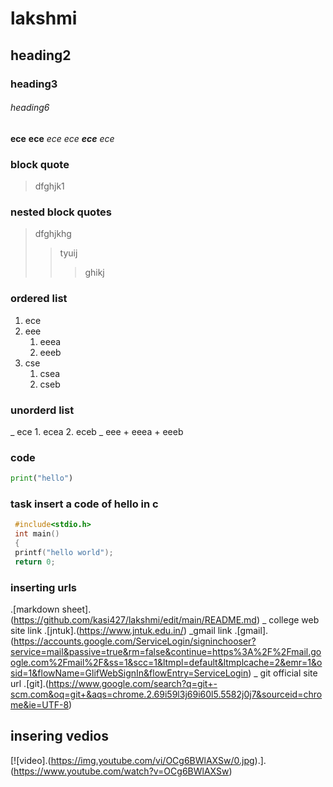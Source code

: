 # lakshmi
## heading2
### heading3
###### heading6
**ece**
__ece__
*ece*
_ece_
**_ece_**
_*ece*_
### block quote
>dfghjk1
### nested block quotes
> dfghjkhg
>> tyuij
>>> ghikj
### ordered list
1. ece
2. eee
    1. eeea
    2. eeeb
3. cse
    1. csea
    2. cseb
### unorderd list
_ ece
    1. ecea
    2. eceb
_ eee
    + eeea
    + eeeb
### code
```python
print("hello")
```
### task insert a code of hello in c
```c
 #include<stdio.h>
 int main()
 {
 printf("hello world");
 return 0;
 ```
 ### inserting urls
.[markdown sheet].(https://github.com/kasi427/lakshmi/edit/main/README.md)
_ college web site link
.[jntuk].(https://www.jntuk.edu.in/)
_gmail link
.[gmail].(https://accounts.google.com/ServiceLogin/signinchooser?service=mail&passive=true&rm=false&continue=https%3A%2F%2Fmail.google.com%2Fmail%2F&ss=1&scc=1&ltmpl=default&ltmplcache=2&emr=1&osid=1&flowName=GlifWebSignIn&flowEntry=ServiceLogin)
_ git official site url
.[git].(https://www.google.com/search?q=git+-scm.com&oq=git+&aqs=chrome.2.69i59l3j69i60l5.5582j0j7&sourceid=chrome&ie=UTF-8)
## insering vedios
[![video].(https://img.youtube.com/vi/OCg6BWlAXSw/0.jpg).].(https://www.youtube.com/watch?v=OCg6BWlAXSw)


     
   
